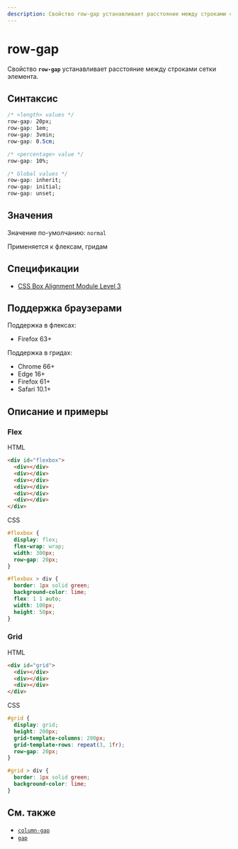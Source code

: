 ```yaml
---
description: Свойство row-gap устанавливает расстояние между строками сетки элемента
---
```


# row-gap

Свойство **`row-gap`** устанавливает расстояние между строками сетки элемента.

## Синтаксис

```css
/* <length> values */
row-gap: 20px;
row-gap: 1em;
row-gap: 3vmin;
row-gap: 0.5cm;

/* <percentage> value */
row-gap: 10%;

/* Global values */
row-gap: inherit;
row-gap: initial;
row-gap: unset;
```

## Значения

Значение по-умолчанию: `normal`

Применяется к флексам, гридам

## Спецификации

- [CSS Box Alignment Module Level 3](https://drafts.csswg.org/css-align-3/#propdef-row-gap)

## Поддержка браузерами

Поддержка в флексах:

- Firefox 63+

Поддержка в гридах:

- Chrome 66+
- Edge 16+
- Firefox 61+
- Safari 10.1+

## Описание и примеры

### Flex

HTML

```html
<div id="flexbox">
  <div></div>
  <div></div>
  <div></div>
  <div></div>
  <div></div>
  <div></div>
</div>
```

CSS

```css
#flexbox {
  display: flex;
  flex-wrap: wrap;
  width: 300px;
  row-gap: 20px;
}

#flexbox > div {
  border: 1px solid green;
  background-color: lime;
  flex: 1 1 auto;
  width: 100px;
  height: 50px;
}
```

### Grid

HTML

```html
<div id="grid">
  <div></div>
  <div></div>
  <div></div>
</div>
```

CSS

```css
#grid {
  display: grid;
  height: 200px;
  grid-template-columns: 200px;
  grid-template-rows: repeat(3, 1fr);
  row-gap: 20px;
}

#grid > div {
  border: 1px solid green;
  background-color: lime;
}
```

## См. также

- [`column-gap`](column-gap.md)
- [`gap`](gap.md)
